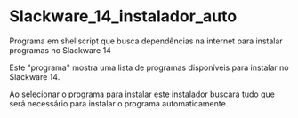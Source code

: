 # Slackware_14_instalador_auto
Programa em shellscript que busca dependências na internet para instalar programas no Slackware 14


Este "programa" mostra uma lista de programas disponíveis para instalar no Slackware 14.

Ao selecionar o programa para instalar este instalador buscará tudo que será necessário para instalar o programa automaticamente.
